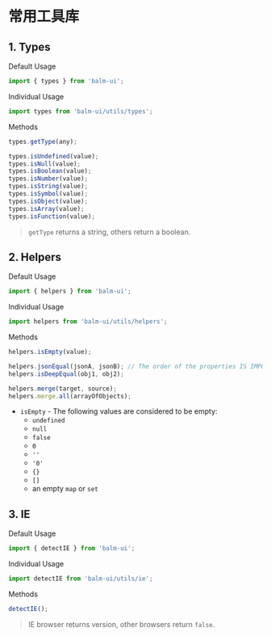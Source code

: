 # 常用工具库

## 1. Types

Default Usage

```js
import { types } from 'balm-ui';
```

Individual Usage

```js
import types from 'balm-ui/utils/types';
```

Methods

```js
types.getType(any);

types.isUndefined(value);
types.isNull(value);
types.isBoolean(value);
types.isNumber(value);
types.isString(value);
types.isSymbol(value);
types.isObject(value);
types.isArray(value);
types.isFunction(value);
```

> `getType` returns a string, others return a boolean.

## 2. Helpers

Default Usage

```js
import { helpers } from 'balm-ui';
```

Individual Usage

```js
import helpers from 'balm-ui/utils/helpers';
```

Methods

```js
helpers.isEmpty(value);

helpers.jsonEqual(jsonA, jsonB); // The order of the properties IS IMPORTANT
helpers.isDeepEqual(obj1, obj2);

helpers.merge(target, source);
helpers.merge.all(arrayOfObjects);
```

- `isEmpty` - The following values are considered to be empty:
  - `undefined`
  - `null`
  - `false`
  - `0`
  - `''`
  - `'0'`
  - `{}`
  - `[]`
  - an empty `map` or `set`

## 3. IE

Default Usage

```js
import { detectIE } from 'balm-ui';
```

Individual Usage

```js
import detectIE from 'balm-ui/utils/ie';
```

Methods

```js
detectIE();
```

> IE browser returns version, other browsers return `false`.
